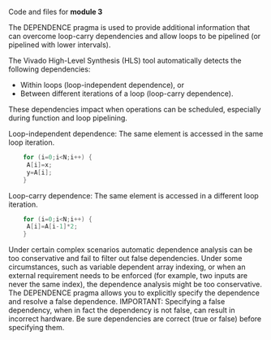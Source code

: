 Code and files for **module 3**

The DEPENDENCE pragma is used to provide additional information that can overcome loop-carry dependencies and allow loops to be pipelined (or pipelined with lower intervals).

The Vivado High-Level Synthesis (HLS) tool automatically detects the following dependencies:

+ Within loops (loop-independent dependence), or
+ Between different iterations of a loop (loop-carry dependence).

These dependencies impact when operations can be scheduled, especially during function and loop pipelining.

Loop-independent dependence: The same element is accessed in the same loop iteration.
```cpp
    for (i=0;i<N;i++) {
     A[i]=x;
     y=A[i];
    }
```
Loop-carry dependence: The same element is accessed in a different loop iteration.
```cpp
    for (i=0;i<N;i++) {
     A[i]=A[i-1]*2;
    }
```
Under certain complex scenarios automatic dependence analysis can be too conservative and fail to filter out false dependencies. Under some circumstances, such as variable dependent array indexing, or when an external requirement needs to be enforced (for example, two inputs are never the same index), the dependence analysis might be too conservative. The DEPENDENCE pragma allows you to explicitly specify the dependence and resolve a false dependence.
IMPORTANT: Specifying a false dependency, when in fact the dependency is not false, can result in incorrect hardware. Be sure dependencies are correct (true or false) before specifying them.
